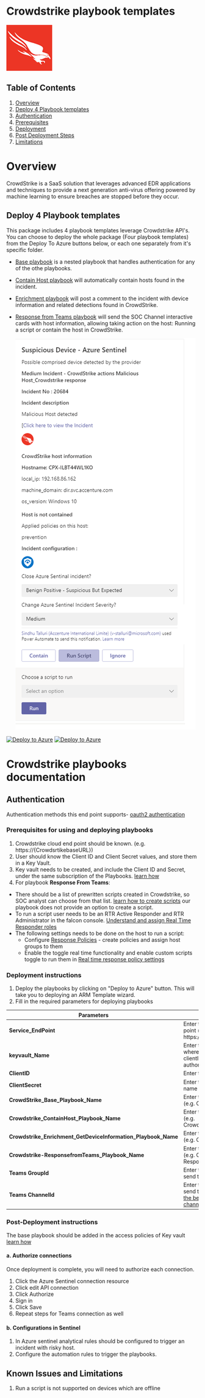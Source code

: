   # Crowdstrike playbook templates

  ![Crowdstrike](./Crowdstrike.jpg)<br>


## Table of Contents

1. [Overview](#overview)
1. [Deploy 4 Playbook templates](#deployall)
1. [Authentication](#authentication)
1. [Prerequisites](#prerequisites)
1. [Deployment](#deployment)
1. [Post Deployment Steps](#postdeployment)
1. [Limitations](#limitations)


<a name="overview">

# Overview

CrowdStrike is a SaaS solution that leverages advanced EDR applications and techniques to provide a next generation anti-virus offering powered by machine learning to ensure breaches are stopped before they occur.

<a name="deployall">

## Deploy 4 Playbook templates


This package includes 4 playbook templates leverage Crowdstrike API's.
You can choose to deploy the whole package (Four playbook templates) from the Deploy To Azure buttons below, or each one separately from it's specific folder.
* [Base playbook](./Playbooks/CrowdStrike_Base) is a nested playbook that handles authentication for any of the othe playbooks. 
* [Contain Host playbook](./Playbooks/CrowdStrike_ContainHost) will automatically contain hosts found in the incident.
* [Enrichment playbook](./Playbooks/CrowdStrike_Enrichment_GetDeviceInformation) will post a comment to the incident with device information and related detections found in CrowdStrike.
* [Response from Teams playbook](./Playbooks/CrowdStrike_ResponsefromTeams) will send the SOC Channel interactive cards with host information, allowing taking action on the host: Running a script or contain the host in CrowdStrike.

  ![Crowdstrike-ResponsefromTeams](./Playbooks/CrowdStrike_ResponsefromTeams/adaptivecardcrowdstrike.png)



[![Deploy to Azure](https://aka.ms/deploytoazurebutton)](https://portal.azure.com/#create/Microsoft.Template/uri/https%3A%2F%2Fraw.githubusercontent.com%2FAzure%2FAzure-Sentinel%2Fmaster%2FPlaybooks%2FCrowdStrike%2Fazuredeploy.json)
[![Deploy to Azure](https://aka.ms/deploytoazuregovbutton)](https://portal.azure.us/#create/Microsoft.Template/uri/https%3A%2F%2Fraw.githubusercontent.com%2FAzure%2FAzure-Sentinel%2Fmaster%2FPlaybooks%2FCrowdStrike%2Fazuredeploy.json)


# Crowdstrike playbooks documentation 

<a name="authentication">

## Authentication
Authentication methods this end point supports- [oauth2 authentication](https://falcon.crowdstrike.com/support/documentation/46/crowdstrike-oauth2-based-apis#authenticating)

<a name="prerequisites">

### Prerequisites for using and deploying playbooks
1. Crowdstrike cloud end point should be known. (e.g.  https://{CrowdsrtikebaseURL})
1. User should know the Client ID and Client Secret values, and store them in a Key Vault.
1. Key vault needs to be created, and include the Client ID and Secret, under the same subscription of the Playbooks. [learn how](https://portal.azure.com/#create/Microsoft.Template/uri/https%3A%2F%2Fraw.githubusercontent.com%2FAzure%2Fazure-quickstart-templates%2Fmaster%2F201-key-vault-secret-create%2Fazuredeploy.json)
1. For playbook **Response From Teams**:
  * There should be a list of prewritten scripts created in Crowdstrike, so SOC analyst can choose from that list. [learn how to create scripts](https://falcon.crowdstrike.com/support/documentation/71/real-time-response-and-network-containment#rtr_custom_scripts) our playbook does not provide an option to create a script.
  * To run a script user needs to be an RTR Active Responder and RTR Administrator in the falcon console. [Understand and assign Real Time Responder roles](https://falcon.crowdstrike.com/support/documentation/71/real-time-response-and-network-containment#rtr_roles)
  * The following settings needs to be done on the host to run a script:
    *  Configure [Response Policies](https://falcon.crowdstrike.com/support/documentation/71/real-time-response-and-network-containment#rtr-policy-config) - create policies and assign host groups to them
    *  Enable the toggle real time functionality and enable custom scripts toggle to run them in [Real time response policy settings](https://falcon.crowdstrike.com/support/documentation/71/real-time-response-and-network-containment#rtr-policy-config)


<a name="deployment">

### Deployment instructions 
1. Deploy the playbooks by clicking on "Deploy to Azure" button. This will take you to deploying an ARM Template wizard.
2. Fill in the required parameters for deploying  playbooks

| Parameters | Description |
|----------------|--------------|
|**Service_EndPoint** | Enter the crowdstrike end point (e.g. https://{CrowdstrikeBaseURL})|
|**keyvault_Name** | Enter the keyvault name where we are storing the clientID and ClientSecret for authorization )|
|**ClientID** | Enter the ClientID key name |
|**ClientSecret** | Enter the ClientSecret key name |
|**CrowdStrike_Base_Playbook_Name**|  Enter the playbook name here (e.g. CrowdStrike_Base)|
|**Crowdstrike_ContainHost_Playbook_Name** |Enter the playbook name here (e.g. Crowdstrike_ContainHost)|
|**Crowdstrike_Enrichment_GetDeviceInformation_Playbook_Name** | Enter the playbook name here (e.g. Crowdstrike_Enrichment)| 
|**Crowdstrike-ResponsefromTeams_Playbook_Name** | Enter the playbook name here (e.g. Crowdstrike-ResponsefromTeams)| 
|**Teams GroupId** | Enter the Teams channel id to send the adaptive card|
|**Teams ChannelId** | Enter the Teams Group id to send the adaptive card [Refer the below link to get the channel id and group id](https://docs.microsoft.com/powershell/module/teams/get-teamchannel?view=teams-ps)|


<a name="postdeployment">

### Post-Deployment instructions 
The base playbook should be added in the access policies of Key vault [learn how](https://docs.microsoft.com/azure/key-vault/general/assign-access-policy-portal)
#### a. Authorize connections
Once deployment is complete, you will need to authorize each connection.
1.	Click the Azure Sentinel connection resource
2.	Click edit API connection
3.	Click Authorize
4.	Sign in
5.	Click Save
6.	Repeat steps for Teams connection as well

#### b. Configurations in Sentinel
1. In Azure sentinel analytical rules should be configured to trigger an incident with risky host. 
2. Configure the automation rules to trigger the playbooks.

<a name="limitations">

## Known Issues and Limitations
1. Run a script is not supported on devices which are offline
